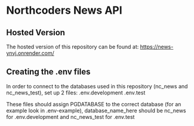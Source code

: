 # Northcoders News API

## Hosted Version

The hosted version of this repository can be found at: https://news-ynvj.onrender.com/

## Creating the .env files

In order to connect to the databases used in this repository (nc_news and nc_news_test), set up 2 files:
.env.development
.env.test

These files should assign PGDATABASE to the correct database (for an example look in .env-example), database_name_here should be nc_news for .env.development and nc_news_test for .env.test
